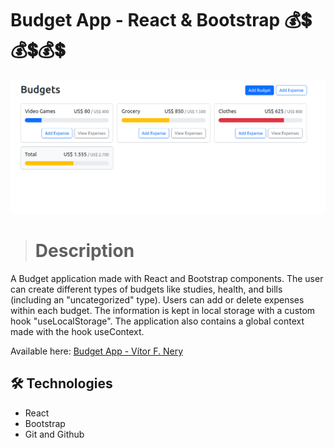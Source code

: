 # Budget App - React & Bootstrap 💰💲💰💲💰💲

![preview](./.github/preview.png)

> # Description 

A Budget application made with React and Bootstrap components. The user can create different types of budgets like studies, health, and bills (including an "uncategorized" type). Users can add or delete expenses within each budget. The information is kept in local storage with a custom hook "useLocalStorage". The application also contains a global context made with the hook useContext.

Available here: [Budget App - Vítor F. Nery](https://budget-app-vitorfnery.netlify.app/)

## 🛠️ Technologies 

- React
- Bootstrap
- Git and Github
